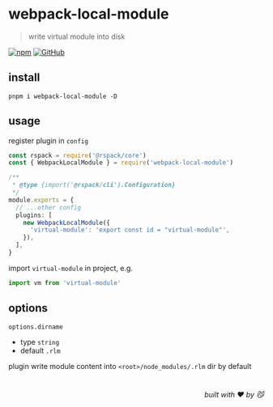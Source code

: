 # webpack-local-module
> write virtual module into disk

[![npm](https://img.shields.io/npm/v/webpack-local-module)](https://github.com/JiangWeixian/webpack-local-module) [![GitHub](https://img.shields.io/npm/l/webpack-local-module)](https://github.com/JiangWeixian/webpack-local-module)

## install

```console
pnpm i webpack-local-module -D
```

## usage

register plugin in `config`

```ts
const rspack = require('@rspack/core')
const { WebpackLocalModule } = require('webpack-local-module')

/**
 * @type {import('@rspack/cli').Configuration}
 */
module.exports = {
  // ...other config
  plugins: [
    new WebpackLocalModule({
      'virtual-module': 'export const id = "virtual-module"',
    }),
  ],
}
```

import `virtual-module` in project, e.g.

```js
import vm from 'virtual-module'
```

## options

`options.dirname`

- type `string`
- default `.rlm`

plugin write module content into `<root>/node_modules/.rlm` dir by default

# 
<div align='right'>

*built with ❤️ by 😼*

</div>

